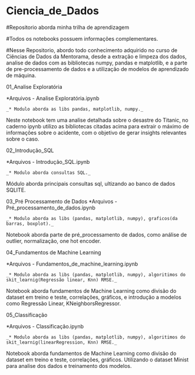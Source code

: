 # Ciencia_de_Dados

#Repositorio aborda minha trilha de aprendizagem 

#Todos os notebooks possuem informações complementares.

#Nesse Repositorio, abordo todo conhecimento adquirido no curso de Ciências de Dados da Mentorama, desde a extração e limpeza dos dados, analise de dados com as bibliotecas numpy, pandas e matplotlib, e a parte de pre-processamento de dados e a utilização de modelos de aprendizado de máquina.

01_Analise Exploratória

*Arquivos - Analise Exploratória.ipynb

    _* Modulo aborda as libs pandas, matplotlib, numpy._
    
Neste notebook tem uma analise detalhada sobre o desastre do Titanic, no caderno ipynb utilizo as bibliotecas citadas acima para extrair o máximo de informações sobre o acidente, com o objetivo de gerar insights relevantes sobre o caso. 

02_Introdução_SQL

*Arquivos - Introdução_SQL.ipynb

    _* Modulo aborda consultas SQL._
    
Módulo aborda principais consultas sql, ultizando ao banco de dados SQLITE.


03_Pré Processamento de Dados
*Arquivos - Pré_processamento_de_dados.ipynb

    _* Modulo aborda as libs (pandas, matplotlib, numpy), graficos(da barras, boxplot)._
    
Notebook aborda parte de pré_processamento de dados, como análise de outlier, normalização, one hot encoder.

04_Fundamentos de Machine Learning

*Arquivos - Fundamentos_de_machine_learning.ipynb

    _* Modulo aborda as libs (pandas, matplotlib, numpy), algoritimos do skit_learnig(Regressão linear, Knn) RMSE._
    
Notebook aborda fundamentos de Machine Learning como divisão do dataset em treino e teste, correlações, gráficos, e introdução a modelos como Regressão Linear, KNeighborsRegressor.

05_Classificação

*Arquivos - Classificação.ipynb

    _* Modulo aborda as libs (pandas, matplotlib, numpy), algoritimos do skit_learnig(linearRegression, Knn) RMSE._
    
Notebook aborda fundamentos de Machine Learning como divisão do dataset em treino e teste, correlações, gráficos. Utilizando o dataset Minist para analise dos dados e treinamento dos modelos.
